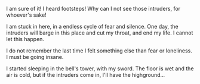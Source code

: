 I am sure of it! I heard footsteps! Why can I not see those intruders, for whoever's sake!

I am stuck in here, in a endless cycle of fear and silence. One day, the intruders will barge in this place and cut my throat, and end my life. I cannot let this happen.

I do not remember the last time I felt something else than fear or loneliness. I must be going insane.

I started sleeping in the bell's tower, with my sword. The floor is wet and the air is cold, but if the intruders come in, I'll have the highground...
